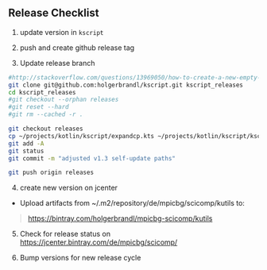 ## Release Checklist

1. update version in `kscript`

2. push and create github release tag

3. Update release branch
```bash
#http://stackoverflow.com/questions/13969050/how-to-create-a-new-empty-branch-for-a-new-project
git clone git@github.com:holgerbrandl/kscript.git kscript_releases
cd kscript_releases
#git checkout --orphan releases
#git reset --hard
#git rm --cached -r .

git checkout releases
cp ~/projects/kotlin/kscript/expandcp.kts ~/projects/kotlin/kscript/kscript .
git add -A 
git status
git commit -m "adjusted v1.3 self-update paths"

git push origin releases
```




4. create new version on jcenter

* Upload artifacts from ~/.m2/repository/de/mpicbg/scicomp/kutils to:
> https://bintray.com/holgerbrandl/mpicbg-scicomp/kutils

5. Check for release status on
https://jcenter.bintray.com/de/mpicbg/scicomp/

6. Bump versions for new release cycle